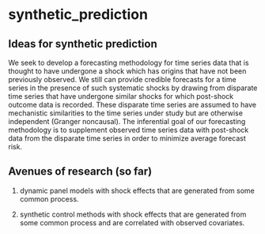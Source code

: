 # synthetic_prediction

## Ideas for synthetic prediction

We seek to develop a forecasting methodology for time series data that is 
thought to have undergone a shock which has origins that have not been 
previously observed.  We still can provide credible forecasts for a time 
series in the presence of such systematic shocks by drawing from disparate 
time series that have undergone similar shocks for which post-shock 
outcome data is recorded.  These disparate time series are assumed to have 
mechanistic similarities to the time series under study but are otherwise 
independent (Granger noncausal).  The inferential goal of our forecasting 
methodology is to supplement observed time series data with post-shock 
data from the disparate time series in order to minimize average forecast 
risk. 

## Avenues of research (so far)

1) dynamic panel models with shock effects that are generated from some 
common process.

2) synthetic control methods with shock effects that are generated from 
some common process and are correlated with observed covariates.
